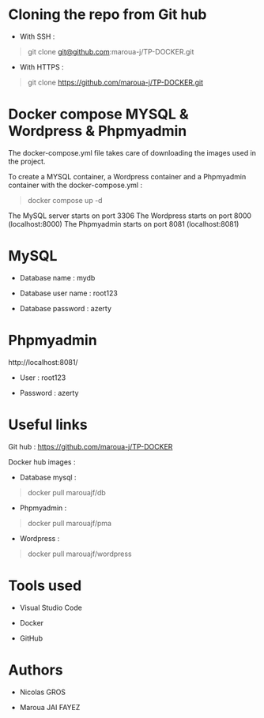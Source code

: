 # Cloning the repo from Git hub

- With SSH :
> git clone git@github.com:maroua-j/TP-DOCKER.git

- With HTTPS :
> git clone https://github.com/maroua-j/TP-DOCKER.git

# Docker compose MYSQL & Wordpress & Phpmyadmin

The docker-compose.yml file takes care of downloading the images used in the project.

To create a MYSQL container, a Wordpress container and a Phpmyadmin container with the docker-compose.yml :

> docker compose up -d

The MySQL server starts on port 3306
The Wordpress starts on port 8000 (localhost:8000)
The Phpmyadmin starts on port 8081 (localhost:8081)

# MySQL

- Database name : mydb

- Database user name : root123

- Database password : azerty

# Phpmyadmin

http://localhost:8081/

- User : root123

- Password : azerty

# Useful links

Git hub : https://github.com/maroua-j/TP-DOCKER

Docker hub images :

- Database mysql : 
> docker pull marouajf/db

- Phpmyadmin : 
> docker pull marouajf/pma

- Wordpress : 
> docker pull marouajf/wordpress

# Tools used 

- Visual Studio Code

- Docker

- GitHub

# Authors

- Nicolas GROS

- Maroua JAI FAYEZ